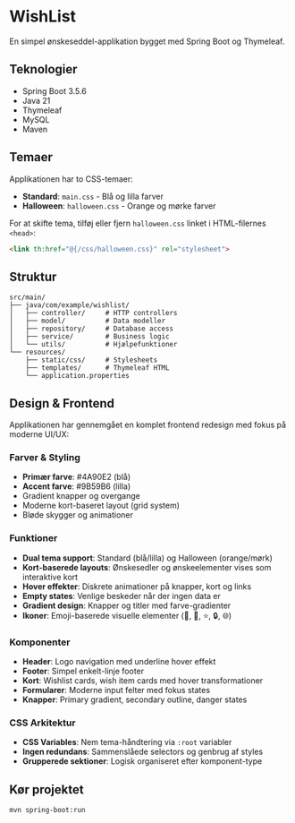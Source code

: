# WishList

En simpel ønskeseddel-applikation bygget med Spring Boot og Thymeleaf.

## Teknologier
- Spring Boot 3.5.6
- Java 21
- Thymeleaf
- MySQL
- Maven

## Temaer
Applikationen har to CSS-temaer:
- **Standard**: `main.css` - Blå og lilla farver
- **Halloween**: `halloween.css` - Orange og mørke farver

For at skifte tema, tilføj eller fjern `halloween.css` linket i HTML-filernes `<head>`:
```html
<link th:href="@{/css/halloween.css}" rel="stylesheet">
```

## Struktur
```
src/main/
├── java/com/example/wishlist/
│   ├── controller/     # HTTP controllers
│   ├── model/          # Data modeller
│   ├── repository/     # Database access
│   ├── service/        # Business logic
│   └── utils/          # Hjælpefunktioner
└── resources/
    ├── static/css/     # Stylesheets
    ├── templates/      # Thymeleaf HTML
    └── application.properties
```

## Design & Frontend
Applikationen har gennemgået en komplet frontend redesign med fokus på moderne UI/UX:

### Farver & Styling
- **Primær farve**: #4A90E2 (blå)
- **Accent farve**: #9B59B6 (lilla)
- Gradient knapper og overgange
- Moderne kort-baseret layout (grid system)
- Bløde skygger og animationer

### Funktioner
- **Dual tema support**: Standard (blå/lilla) og Halloween (orange/mørk)
- **Kort-baserede layouts**: Ønskesedler og ønskeelementer vises som interaktive kort
- **Hover effekter**: Diskrete animationer på knapper, kort og links
- **Empty states**: Venlige beskeder når der ingen data er
- **Gradient design**: Knapper og titler med farve-gradienter
- **Ikoner**: Emoji-baserede visuelle elementer (🎁, 🎈, ⭐, 🔒, 🌐)

### Komponenter
- **Header**: Logo navigation med underline hover effekt
- **Footer**: Simpel enkelt-linje footer
- **Kort**: Wishlist cards, wish item cards med hover transformationer
- **Formularer**: Moderne input felter med fokus states
- **Knapper**: Primary gradient, secondary outline, danger states

### CSS Arkitektur
- **CSS Variables**: Nem tema-håndtering via `:root` variabler
- **Ingen redundans**: Sammenslåede selectors og genbrug af styles
- **Grupperede sektioner**: Logisk organiseret efter komponent-type

## Kør projektet
```bash
mvn spring-boot:run
```
